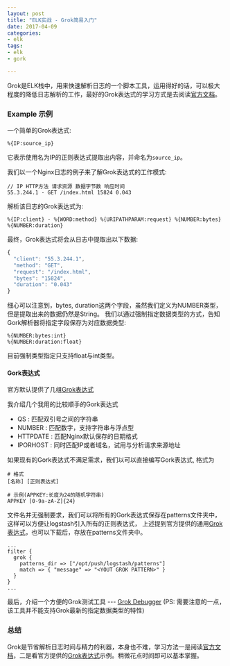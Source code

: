 ```yaml
---
layout: post
title: "ELK实战 - Grok简易入门"
date: 2017-04-09
categories:
- elk
tags:
- elk
- gork

---
```




Grok是ELK栈中，用来快速解析日志的一个脚本工具，运用得好的话，可以极大程度的降低日志解析的工作，最好的Grok表达式的学习方式是去阅读[官方文档](https://www.elastic.co/guide/en/logstash/current/plugins-filters-grok.html)。

<!--more-->

### Example 示例

一个简单的Grok表达式:

```
%{IP:source_ip}
```

它表示使用名为IP的正则表达式提取出内容，并命名为`source_ip`。

我们以一个Nginx日志的例子来了解Grok表达式的工作模式:

```
// IP HTTP方法 请求资源 数据字节数 响应时间
55.3.244.1 - GET /index.html 15824 0.043
```
解析该日志的Grok表达式为:

```
%{IP:client} - %{WORD:method} %{URIPATHPARAM:request} %{NUMBER:bytes} %{NUMBER:duration}
```

最终，Grok表达式将会从日志中提取出以下数据:

```javascript
{
  "client": "55.3.244.1",
  "method": "GET",
  "request": "/index.html",
  "bytes": "15824",
  "duration": "0.043"
}
```

细心可以注意到，bytes, duration这两个字段，虽然我们定义为NUMBER类型，但是提取出来的数据仍然是String。 我们以通过强制指定数据类型的方式，告知Gork解析器将指定字段保存为对应数据类型:

```
%{NUMBER:bytes:int}
%{NUMBER:duration:float}
```

目前强制类型指定只支持float与int类型。

#### Gork表达式

官方默认提供了几组[Grok表达式](https://github.com/logstash-plugins/logstash-patterns-core/tree/master/patterns)

我介绍几个我用的比较顺手的Gork表达式

* QS : 匹配双引号之间的字符串
* NUMBER : 匹配数字，支持字符串与浮点型
* HTTPDATE : 匹配Nginx默认保存的日期格式
* IPORHOST : 同时匹配IP或者域名，试用与分析请求来源地址

如果现有的Gork表达式不满足需求，我们以可以直接编写Gork表达式, 格式为

```
# 格式
[名称] [正则表达式]

# 示例(APPKEY:长度为24的随机字符串)
APPKEY [0-9a-zA-Z]{24}
```

文件名并无强制要求，我们可以将所有的Gork表达式保存在patterns文件夹中，这样可以方便让logstash引入所有的正则表达式， 上述提到官方提供的通用[Grok表达式](https://github.com/logstash-plugins/logstash-patterns-core/tree/master/patterns)，也可以下载后，存放在patterns文件夹中。

```
...
filter {
  grok {
    patterns_dir => ["/opt/push/logstash/patterns"]
    match => { "message" => "<YOUT GROK PATTERN>" }
  }
}
...
```


最后，介绍一个方便的Grok测试工具 --- [Grok Debugger](http://grokdebug.herokuapp.com/) (PS: 需要注意的一点，该工具并不能支持Grok最新的指定数据类型的特性)


### 总结

Grok是节省解析日志时间与精力的利器，本身也不难，学习方法一是阅读[官方文档](https://www.elastic.co/guide/en/logstash/current/plugins-filters-grok.html)，二是看官方提供的[Grok表达式](https://github.com/logstash-plugins/logstash-patterns-core/tree/master/patterns)示例。稍微花点时间即可以基本掌握。



